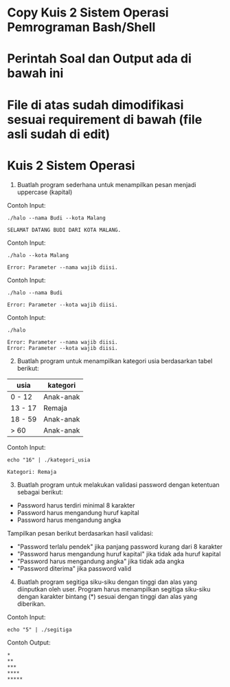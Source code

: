 # Copy Kuis 2 Sistem Operasi Pemrograman Bash/Shell
# Perintah Soal dan Output ada di bawah ini
# File di atas sudah dimodifikasi sesuai requirement di bawah (file asli sudah di edit)
# Kuis 2 Sistem Operasi

1. Buatlah program sederhana untuk menampilkan pesan menjadi uppercase (kapital)

  Contoh Input:
  ```
  ./halo --nama Budi --kota Malang

  SELAMAT DATANG BUDI DARI KOTA MALANG.
  ```

  Contoh Input:
  ```
  ./halo --kota Malang

  Error: Parameter --nama wajib diisi.
  ```

  Contoh Input:
  ```
  ./halo --nama Budi

  Error: Parameter --kota wajib diisi.
  ```

  Contoh Input:
  ```
  ./halo

  Error: Parameter --nama wajib diisi.
  Error: Parameter --kota wajib diisi.
  ```

2. Buatlah program untuk menampilkan kategori usia berdasarkan tabel berikut:

| usia    | kategori  |
| ---     | ---       |
| 0 - 12  | Anak-anak |
| 13 - 17 | Remaja    |
| 18 - 59 | Anak-anak |
| > 60    | Anak-anak |

  Contoh Input:
  ```
  echo "16" | ./kategori_usia

  Kategori: Remaja
  ```

3. Buatlah program untuk melakukan validasi password dengan ketentuan sebagai berikut:
  - Password harus terdiri minimal 8 karakter
  - Password harus mengandung huruf kapital
  - Password harus mengandung angka

  Tampilkan pesan berikut berdasarkan hasil validasi:
  - "Password terlalu pendek" jika panjang password kurang dari 8 karakter
  - "Password harus mengandung huruf kapital" jika tidak ada huruf kapital
  - "Password harus mengandung angka" jika tidak ada angka
  - "Password diterima" jika password valid

4. Buatlah program segitiga siku-siku dengan tinggi dan alas yang diinputkan oleh user. Program harus menampilkan segitiga siku-siku dengan karakter bintang (*) sesuai dengan tinggi dan alas yang diberikan.

  Contoh Input:
  ```
  echo "5" | ./segitiga
  ```

  Contoh Output:
  ```
  *
  **
  ***
  ****
  *****
  ```
